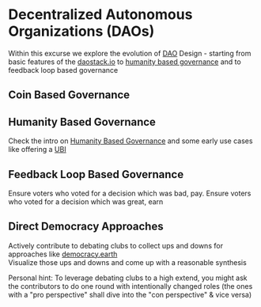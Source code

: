 # Decentralized Autonomous Organizations (DAOs)

Within this excurse we explore the evolution of [DAO](https://www.youtube.com/watch?v=BK5ypcAFA8A) Design - starting from basic features of the [daostack.io](https://alchemy.daostack.io/#) to [humanity based governance](https://app.proofofhumanity.id/) and to feedback loop based governance 

## Coin Based Governance 

## Humanity Based Governance
Check the intro on [Humanity Based Governance](https://www.youtube.com/watch?v=3HEGAeTtnko) and some early use cases like offering a [UBI](https://coinmarketcap.com/currencies/universal-basic-income/)  

## Feedback Loop Based Governance
Ensure voters who voted for a decision which was bad, pay. Ensure voters who voted for a decision which was great, earn  

## Direct Democracy Approaches
Actively contribute to debating clubs to collect ups and downs for approaches like [democracy.earth](https://democracy.earth/)   
Visualize those ups and downs and come up with a reasonable synthesis    

Personal hint: To leverage debating clubs to a high extend, you might ask the contributors to do one round with intentionally changed roles (the ones with a "pro perspective" shall dive into the "con perspective" & vice versa)   


